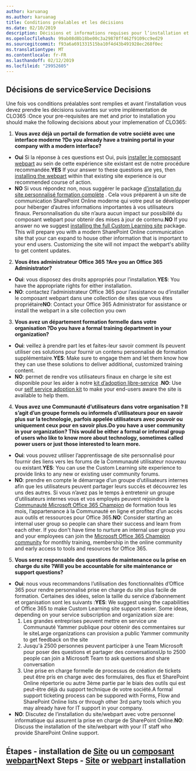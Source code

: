 ```yaml
---
author: karuanag
ms.author: karuanag
title: Conditions préalables et les décisions
ms.date: 02/10/2019
description: Décisions et informations requises pour l’installation et de formation personnalisé
ms.openlocfilehash: 99ab08d8b18be00c3a29878ff462f9109cc9ed29
ms.sourcegitcommit: f93a6a691331515ba10f4d43b491928ec268f0ec
ms.translationtype: MT
ms.contentlocale: fr-FR
ms.lasthandoff: 02/12/2019
ms.locfileid: "29952605"
---
```

## <a name="service-decisions"></a><span data-ttu-id="544b8-103">Décisions de service</span><span class="sxs-lookup"><span data-stu-id="544b8-103">Service Decisions</span></span>

<span data-ttu-id="544b8-104">Une fois vos conditions préalables sont remplies et avant l’installation vous devez prendre les décisions suivantes sur votre implémentation de CLO365 :</span><span class="sxs-lookup"><span data-stu-id="544b8-104">Once your pre-requisites are met and prior to installation you should make the following decisions about your implemenation of CLO365:</span></span>

1. <span data-ttu-id="544b8-105">**Vous avez déjà un portail de formation de votre société avec une interface moderne ?**</span><span class="sxs-lookup"><span data-stu-id="544b8-105">**Do you already have a training portal in your company with a modern interface?**</span></span>

- <span data-ttu-id="544b8-106">**Oui** Si la réponse à ces questions est Oui, puis [installer le composant webpart](installwebpart.md) au sein de cette expérience site existant est de notre procédure recommandée.</span><span class="sxs-lookup"><span data-stu-id="544b8-106">**YES** If your answer to these questions are yes, then [installing the webpart](installwebpart.md) within that existing site experience is our recommended course of action.</span></span>
- <span data-ttu-id="544b8-p101">**NO** Si vous répondez non, nous suggérer le package [d’installation du site personnalisé formation complète](installsitepackage.md) .  Cela vous préparent à un site de communication SharePoint Online moderne qui votre peut se développer pour héberger d’autres informations importantes à vos utilisateurs finaux.  Personnalisation du site n’aura aucun impact sur possibilité du composant webpart pour obtenir des mises à jour de contenu.</span><span class="sxs-lookup"><span data-stu-id="544b8-p101">**NO** If you answer no we suggest [installing the full Custom Learning site](installsitepackage.md) package.  This will prepare you with a modern SharePoint Online communication site that your can expand to house other information that is important to your end users.  Customizing the site will not impact the webpart's ability to get content updates.</span></span> 

2. <span data-ttu-id="544b8-110">**Vous êtes administrateur Office 365 ?**</span><span class="sxs-lookup"><span data-stu-id="544b8-110">**Are you an Office 365 Administrator?**</span></span>

- <span data-ttu-id="544b8-111">**Oui**: vous disposez des droits appropriés pour l’installation.</span><span class="sxs-lookup"><span data-stu-id="544b8-111">**YES**:  You have the appropriate rights for either installation.</span></span>
- <span data-ttu-id="544b8-112">**NO**: contactez l’administrateur Office 365 pour l’assistance ou d’installer le composant webpart dans une collection de sites que vous êtes propriétaire</span><span class="sxs-lookup"><span data-stu-id="544b8-112">**NO**: Contact your Office 365 Administrator for assistance or install the webpart in a site collection you own</span></span>

3. <span data-ttu-id="544b8-113">**Vous avez un département formation formelle dans votre organisation ?**</span><span class="sxs-lookup"><span data-stu-id="544b8-113">**Do you have a formal training department in your organization?**</span></span>

- <span data-ttu-id="544b8-114">**Oui**: veillez à prendre part les et faites-leur savoir comment ils peuvent utiliser ces solutions pour fournir un contenu personnalisé de formation supplémentaire.</span><span class="sxs-lookup"><span data-stu-id="544b8-114">**YES**:  Make sure to engage them and let them know how they can use these solutions to deliver additional, customized training content.</span></span>
- <span data-ttu-id="544b8-115">**NO**: permet de rendre vos utilisateurs finaux en charge le site est disponible pour les aider à notre [kit d’adoption libre-service](driveadoption.md) .</span><span class="sxs-lookup"><span data-stu-id="544b8-115">**NO**:  Use our [self service adoption kit](driveadoption.md) to make your end-users aware the site is available to help them.</span></span>

4. <span data-ttu-id="544b8-116">**Vous avez une Communauté d’utilisateurs dans votre organisation ?  Il s’agit d’un groupe formels ou informels d’utilisateurs pour en savoir plus sur la technologie, parfois appelée utilisateurs avec pouvoir ou uniquement ceux pour en savoir plus.**</span><span class="sxs-lookup"><span data-stu-id="544b8-116">**Do you have a user community in your organization?  This would be either a formal or informal group of users who like to know more about technology, sometimes called power users or just those interested to learn more.**</span></span>

- <span data-ttu-id="544b8-117">**Oui**: vous pouvez utiliser l’apprentissage de site personnalisé pour fournir des liens vers les forums de la Communauté utilisateur nouveau ou existant.</span><span class="sxs-lookup"><span data-stu-id="544b8-117">**YES**:  You can use the Custom Learning site experience to provide links to any new or existing user community forums.</span></span>
- <span data-ttu-id="544b8-p102">**NO**: prendre en compte le démarrage d’un groupe d’utilisateurs internes afin que les utilisateurs peuvent partager leurs succès et découvrez les uns des autres.  Si vous n’avez pas le temps à entretenir un groupe d’utilisateurs internes vous et vos employés peuvent rejoindre la [Communauté Microsoft Office 365 Champion](https://aka.ms/O365Champions) de formation tous les mois, l’appartenance à la Communauté en ligne et profitez d’un accès aux outils et ressources pour Office 365.</span><span class="sxs-lookup"><span data-stu-id="544b8-p102">**NO**:  Consider starting an internal user group so people can share their success and learn from each other.  If you don't have time to nurture an internal user group you and your employees can join the [Microosft Office 365 Champion community](https://aka.ms/O365Champions) for monthly training, membership in the online community and early access to tools and resources for Office 365.</span></span>

5.  <span data-ttu-id="544b8-120">**Vous serez responsable des questions de maintenance ou la prise en charge du site ?**</span><span class="sxs-lookup"><span data-stu-id="544b8-120">**Will you be accountable for site maintenance or support questions?**</span></span>

- <span data-ttu-id="544b8-p103">**Oui**: nous vous recommandons l’utilisation des fonctionnalités d’Office 365 pour rendre personnalisé prise en charge du site plus facile de formation.  Certaines des idées, selon la taille du service d’abonnement et organisation sont les suivants :</span><span class="sxs-lookup"><span data-stu-id="544b8-p103">**YES**: We suggest using the capabilities of Office 365 to make Custom Learning site support easier.  Some ideas, depending on your service subscription and organization size are:</span></span>
    1. <span data-ttu-id="544b8-123">Les grandes entreprises peuvent mettre en service une Communauté Yammer publique pour obtenir des commentaires sur le site</span><span class="sxs-lookup"><span data-stu-id="544b8-123">Large organizations can provision a public Yammer community to get feedback on the site</span></span>
    2. <span data-ttu-id="544b8-124">Jusqu'à 2500 personnes peuvent participer à une Team Microsoft pour poser des questions et partager des conversations</span><span class="sxs-lookup"><span data-stu-id="544b8-124">Up to 2500 people can join a Microsoft Team to ask questions and share conversation</span></span>
    3. <span data-ttu-id="544b8-125">Une prise en charge formelle de processus de création de tickets peut être pris en charge avec des formulaires, des flux et SharePoint Online répertorie ou autre 3ème partie par le biais des outils qui est peut-être déjà du support technique de votre société.</span><span class="sxs-lookup"><span data-stu-id="544b8-125">A formal support ticketing process can be suppored with Forms, Flow and SharePoint Online lists or through other 3rd party tools which you may already have for IT support in your company.</span></span> 
- <span data-ttu-id="544b8-126">**NO**: Discutez de l’installation du site/webpart avec votre personnel informatique qui assurent la prise en charge de SharePoint Online.</span><span class="sxs-lookup"><span data-stu-id="544b8-126">**NO**:  Discuss the installation of the site/webpart with your IT staff who provide SharePoint Online support.</span></span>  

## <a name="next-steps---siteinstallsitepackagemd-or-webpartinstallwebpartmd-installation"></a><span data-ttu-id="544b8-127">Étapes - installation de [Site](installsitepackage.md) ou un [composant webpart](installwebpart.md)</span><span class="sxs-lookup"><span data-stu-id="544b8-127">Next Steps - [Site](installsitepackage.md) or [webpart](installwebpart.md) installation</span></span>